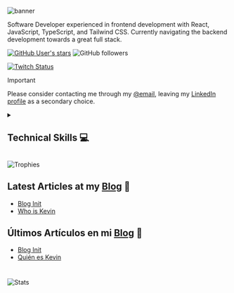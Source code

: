 ![banner](./banner_v1.svg)

Software Developer experienced in frontend development with React, JavaScript, TypeScript, and Tailwind CSS. Currently navigating the backend development towards a great full stack.

[![GitHub User's stars](https://img.shields.io/github/stars/kizzandev?affiliations=OWNER&style=for-the-badge&labelColor=%231c1b1e)](https://github.com/kizzandev?tab=repositories&sort=stargazers/)
![GitHub followers](https://img.shields.io/github/followers/kizzandev?style=for-the-badge&labelColor=%231c1b1e)

[![Twitch Status](https://img.shields.io/twitch/status/kizzandev?style=for-the-badge&logo=twitch&labelColor=%231c1b1e)](https://www.twitch.tv/kizzandev)

<!-- ![YouTube Channel Subscribers](https://img.shields.io/youtube/channel/subscribers/UChUg0FSY3YIeo5t6SNtlo9Q?style=for-the-badge&logo=youtube&labelColor=%231c1b1e)
-->

<!-- [![LinkedIn](https://img.shields.io/badge/LinkedIn-%230077B5.svg?logo=linkedin&logoColor=white)](https://www.linkedin.com/in/kevinzanzi/) -->

<!-- [![YouTube](https://img.shields.io/badge/YouTube-red.svg?logo=youtube&logoColor=white)](https://www.youtube.com/@kizzandev) -->
<!-- [![Instagram](https://img.shields.io/badge/Instagram-%23E4405F.svg?logo=instagram&logoColor=white)](https://www.instagram.com/kizzandev) -->
<!-- [![X](https://img.shields.io/badge/X-%231DA1F2.svg?logo=x&logoColor=white)](https://x.com/kizzandev) -->

> [!IMPORTANT]
> Please consider contacting me through my [@email](mailto:kevin@kizzan.dev), leaving my [LinkedIn profile](https://www.linkedin.com/in/kevinzanzi/) as a secondary choice.

<details>
  <summary><h2>Technical Skills 💻</h2></summary>

### Programming Languages

![Static Badge](https://img.shields.io/badge/JavaScript-%231c1b1e?style=for-the-badge&logo=JavaScript)
![Static Badge](https://img.shields.io/badge/TypeScript-%231c1b1e?style=for-the-badge&logo=TypeScript)
![Static Badge](https://img.shields.io/badge/(familiar)-%231c1b1e?style=for-the-badge&logo=Rust&label=Rust&labelColor=%231c1b1e)
![Static Badge](https://img.shields.io/badge/(familiar)-%231c1b1e?style=for-the-badge&logo=Python&label=Python&labelColor=%231c1b1e)

<!-- ![Static Badge](https://img.shields.io/badge/(familiar)-%231c1b1e?style=for-the-badge&logo=C%2B%2B&label=C%2B%2B&labelColor=%231c1b1e) -->
<!-- ![Static Badge](https://img.shields.io/badge/GDScript-%231c1b1e?style=for-the-badge&logo=GodotEngine&color=%23320000) -->
<!-- ![Static Badge](https://img.shields.io/badge/Mojo-%231c1b1e?style=for-the-badge&label=%F0%9F%94%A5&labelColor=%23320000&color=%23320000) -->

### Front End Development

![Static Badge](https://img.shields.io/badge/HTML5-%231c1b1e?style=for-the-badge&logo=HTML5)
![Static Badge](https://img.shields.io/badge/CSS3-%231c1b1e?style=for-the-badge&logo=CSS3)
![Static Badge](https://img.shields.io/badge/React-%231c1b1e?style=for-the-badge&logo=React)
![Static Badge](https://img.shields.io/badge/Tailwindcss-%231c1b1e?style=for-the-badge&logo=Tailwindcss)

### Back End Development

![Static Badge](https://img.shields.io/badge/Node.JS-%231c1b1e?style=for-the-badge&logo=Node.JS)
![Static Badge](https://img.shields.io/badge/Express.js-%231c1b1e?style=for-the-badge&logo=Express)

### Full Stack Development

![Static Badge](https://img.shields.io/badge/Next.js-%231c1b1e?style=for-the-badge&logo=Next.js)

<!-- ![Static Badge](https://img.shields.io/badge/Astro-%231c1b1e?style=for-the-badge&logo=Astro) -->

### Tools

![Static Badge](https://custom-icon-badges.demolab.com/badge/VS%20Code-1c1b1e.svg?logo=vsc&logoColor=0078d7&style=for-the-badge)
![Static Badge](https://img.shields.io/badge/Git-%231c1b1e?style=for-the-badge&logo=Git)
![Static Badge](https://img.shields.io/badge/Markdown-%231c1b1e?style=for-the-badge&logo=Markdown)

### Operating Systems

![Static Badge](https://custom-icon-badges.demolab.com/badge/Windows-1c1b1e?style=for-the-badge&logo=windows11&logoColor=0078D6)
![Static Badge](https://img.shields.io/badge/WSL2-%231c1b1e?style=for-the-badge&logo=linux&logoColor=white)

### Languages

![Static Badge](<https://img.shields.io/badge/Español-%231c1b1e?style=for-the-badge>)
![Static Badge](https://img.shields.io/badge/English-%231c1b1e?style=for-the-badge)

<!-- ![Static Badge](https://img.shields.io/badge/Italiano-%231c1b1e?style=for-the-badge&color=%23320000) -->

</details>

![Trophies](https://github-profile-trophy.vercel.app/?username=Kizzandev&theme=onedark&no-frame=true&no-bg=true&margin-w=4&![Trophies](https://github-profile-trophy.vercel.app/?username=Kizzandev&theme=onedark&no-frame=true&no-bg=true&margin-w=4&title=MultipleLang,Joined2020,Commits,Repositories,Experience,Stars,Followers))

## Latest Articles at my [Blog](https://blog.kizzan.dev/en) 📝

- [Blog Init](https://blog.kizzan.dev/en/article/blog-init/)
- [Who is Kevin](https://blog.kizzan.dev/en/article/who-is-kevin/)

## Últimos Artículos en mi [Blog](https://blog.kizzan.dev) 📝

- [Blog Init](https://blog.kizzan.dev/article/blog-init/)
- [Quién es Kevin](https://blog.kizzan.dev/article/quien-es-kevin/)

<!-- ## Latest Videos 📺

%{{latests_youtube}}% -->

#

![Stats](https://github-readme-stats.vercel.app/api/top-langs/?username=Kizzandev&theme=dark&hide_border=false&include_all_commits=false&count_private=false&layout=compact)
